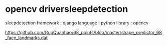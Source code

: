 # opencv driversleepdetection
sleepdetection 
framework : django
language : python
library : opencv

https://github.com/GuoQuanhao/68_points/blob/master/shape_predictor_68_face_landmarks.dat
